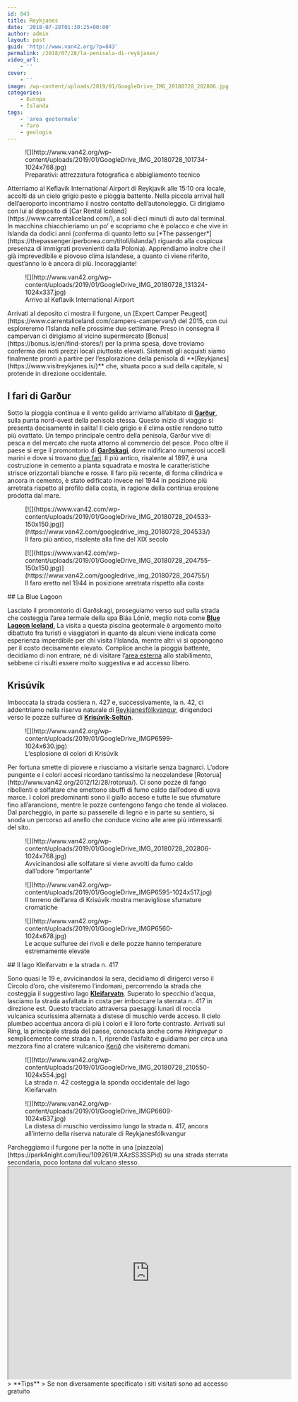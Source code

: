 ```yaml
---
id: 843
title: Reykjanes
date: '2018-07-28T01:30:25+00:00'
author: admin
layout: post
guid: 'http://www.van42.org/?p=843'
permalink: /2018/07/28/la-penisola-di-reykjanes/
video_url:
    - ''
cover:
    - ''
image: /wp-content/uploads/2019/01/GoogleDrive_IMG_20180728_202806.jpg
categories:
    - Europa
    - Islanda
tags:
    - 'area geotermale'
    - faro
    - geologia
---
```


<div class="wp-container-131 wp-block-columns has-2-columns"><div class="wp-container-129 wp-block-column"><figure class="wp-block-image">![](http://www.van42.org/wp-content/uploads/2019/01/GoogleDrive_IMG_20180728_101734-1024x768.jpg)<figcaption> Preparativi: attrezzatura fotografica e abbigliamento tecnico </figcaption></figure>Atterriamo al Keflavik International Airport di Reykjavik alle 15:10 ora locale, accolti da un cielo grigio pesto e pioggia battente. Nella piccola arrival hall dell’aeroporto incontriamo il nostro contatto dell’autonoleggio. Ci dirigiamo con lui al deposito di [Car Rental Iceland](https://www.carrentaliceland.com/), a soli dieci minuti di auto dal terminal. In macchina chiacchieriamo un po’ e scopriamo che è polacco e che vive in Islanda da dodici anni (conferma di quanto letto su [*The passenger*](https://thepassenger.iperborea.com/titoli/islanda/) riguardo alla cospicua presenza di immigrati provenienti dalla Polonia). Apprendiamo inoltre che il già imprevedibile e piovoso clima islandese, a quanto ci viene riferito, quest’anno lo è ancora di più. Incoraggiante!

<figure class="wp-block-image">![](http://www.van42.org/wp-content/uploads/2019/01/GoogleDrive_IMG_20180728_131324-1024x337.jpg)<figcaption> Arrivo al Keflavik International Airport </figcaption></figure>Arrivati al deposito ci mostra il furgone, un [Expert Camper Peugeot](https://www.carrentaliceland.com/campers-campervan/) del 2015, con cui esploreremo l’Islanda nelle prossime due settimane. Preso in consegna il campervan ci dirigiamo al vicino supermercato [Bonus](https://bonus.is/en/find-stores/) per la prima spesa, dove troviamo conferma dei noti prezzi locali piuttosto elevati. Sistemati gli acquisti siamo finalmente pronti a partire per l’esplorazione della penisola di **[Reykjanes](https://www.visitreykjanes.is/)** che, situata poco a sud della capitale, si protende in direzione occidentale.

## I fari di Garður 

Sotto la pioggia continua e il vento gelido arriviamo all’abitato di **[Garður](https://www.visitreykjanes.is/en/moya/toy/index/town/gardur)**, sulla punta nord-ovest della penisola stessa. Questo inizio di viaggio si presenta decisamente in salita! Il cielo grigio e il clima ostile rendono tutto più ovattato. Un tempo principale centro della penisola, Garður vive di pesca e del mercato che ruota attorno al commercio del pesce. Poco oltre il paese si erge il promontorio di **[Garðskagi](https://www.visitreykjanes.is/en/travel/places/nature/gardskagi)**, dove nidificano numerosi uccelli marini e dove si trovano [due fari](https://www.svgardur.is/lighthouse). Il più antico, risalente al 1897, è una costruzione in cemento a pianta squadrata e mostra le caratteristiche strisce orizzontali bianche e rosse. Il faro più recente, di forma cilindrica e ancora in cemento, è stato edificato invece nel 1944 in posizione più arretrata rispetto al profilo della costa, in ragione della continua erosione prodotta dal mare.

<div class="wp-block-dgwt-justified-gallery"><div class="gallery galleryid-843 gallery-columns-3 gallery-size-thumbnail" id="gallery-45"><figure class="gallery-item"><div class="gallery-icon landscape"> [![](https://www.van42.com/wp-content/uploads/2019/01/GoogleDrive_IMG_20180728_204533-150x150.jpg)](https://www.van42.com/googledrive_img_20180728_204533/) </div> <figcaption class="wp-caption-text gallery-caption" id="gallery-45-851"> Il faro più antico, risalente alla fine del XIX secolo </figcaption></figure><figure class="gallery-item"><div class="gallery-icon landscape"> [![](https://www.van42.com/wp-content/uploads/2019/01/GoogleDrive_IMG_20180728_204755-150x150.jpg)](https://www.van42.com/googledrive_img_20180728_204755/) </div> <figcaption class="wp-caption-text gallery-caption" id="gallery-45-849"> Il faro eretto nel 1944 in posizione arretrata rispetto alla costa </figcaption></figure> </div></div>## La Blue Lagoon

 Lasciato il promontorio di Garðskagi, proseguiamo verso sud sulla strada che costeggia l’area termale della spa Bláa Lónið, meglio nota come [**Blue Lagoon Iceland**.](https://www.bluelagoon.com/) La visita a questa piscina geotermale è argomento molto dibattuto fra turisti e viaggiatori in quanto da alcuni viene indicata come esperienza imperdibile per chi visita l’Islanda, mentre altri vi si oppongono per il costo decisamente elevato. Complice anche la pioggia battente, decidiamo di non entrare, né di visitare l’[area esterna](https://annaluciani.com/2018/05/17/terme-hot-tubs-e-hot-springs-islandesi/) allo stabilimento, sebbene ci risulti essere molto suggestiva e ad accesso libero.

## Krisúvík

Imboccata la strada costiera n. 427 e, successivamente, la n. 42, ci addentriamo nella riserva naturale di [Reykjanesfólkvangur](http://www.reykjanesfolkvangur.is/), dirigendoci verso le pozze sulfuree di [**Krisúvík-Seltún**](https://guidetoiceland.is/connect-with-locals/regina/the-colourful-geothermal-area-at-seltun-krysuvik-on-the-reykjanes-peninsula-in-sw-iceland).

<figure class="wp-block-image">![](http://www.van42.org/wp-content/uploads/2019/01/GoogleDrive_IMGP6599-1024x630.jpg)<figcaption> L’esplosione di colori di Krisúvík </figcaption></figure>Per fortuna smette di piovere e riusciamo a visitarle senza bagnarci. L’odore pungente e i colori accesi ricordano tantissimo la neozelandese [Rotorua](http://www.van42.org/2012/12/28/rotorua/). Ci sono pozze di fango ribollenti e solfatare che emettono sbuffi di fumo caldo dall’odore di uova marce. I colori predominanti sono il giallo acceso e tutte le sue sfumature fino all’arancione, mentre le pozze contengono fango che tende al violaceo. Dal parcheggio, in parte su passerelle di legno e in parte su sentiero, si snoda un percorso ad anello che conduce vicino alle aree più interessanti del sito.

<figure class="wp-block-image">![](http://www.van42.org/wp-content/uploads/2019/01/GoogleDrive_IMG_20180728_202806-1024x768.jpg)<figcaption> Avvicinandosi alle solfatare si viene avvolti da fumo caldo dall’odore “importante”</figcaption></figure><figure class="wp-block-image">![](http://www.van42.org/wp-content/uploads/2019/01/GoogleDrive_IMGP6595-1024x517.jpg)<figcaption> Il terreno dell’area di Krisúvík mostra meravigliose sfumature cromatiche </figcaption></figure><figure class="wp-block-image">![](http://www.van42.org/wp-content/uploads/2019/01/GoogleDrive_IMGP6560-1024x678.jpg)<figcaption> Le acque sulfuree dei rivoli e delle pozze hanno temperature estremamente elevate </figcaption></figure>## Il lago Kleifarvatn e la strada n. 417

Sono quasi le 19 e, avvicinandosi la sera, decidiamo di dirigerci verso il Circolo d’oro, che visiteremo l’indomani, percorrendo la strada che costeggia il suggestivo lago **[Kleifarvatn](https://hiticeland.com/places_and_photos_from_iceland/lake-kleifarvatn)**. Superato lo specchio d’acqua, lasciamo la strada asfaltata in costa per imboccare la sterrata n. 417 in direzione est. Questo tracciato attraversa paesaggi lunari di roccia vulcanica scurissima alternata a distese di muschio verde acceso. Il cielo plumbeo accentua ancora di più i colori e il loro forte contrasto. Arrivati sul Ring, la principale strada del paese, conosciuta anche come *Hringvegur* o semplicemente come strada n. 1, riprende l’asfalto e guidiamo per circa una mezzora fino al cratere vulcanico [Kerið](https://guidetoiceland.is/travel-iceland/drive/kerid) che visiteremo domani.

<figure class="wp-block-image">![](http://www.van42.org/wp-content/uploads/2019/01/GoogleDrive_IMG_20180728_210550-1024x554.jpg)<figcaption> La strada n. 42 costeggia la sponda occidentale del lago Kleifarvatn</figcaption></figure><figure class="wp-block-image">![](http://www.van42.org/wp-content/uploads/2019/01/GoogleDrive_IMGP6609-1024x637.jpg)<figcaption> La distesa di muschio verdissimo lungo la strada n. 417, ancora all’interno della riserva naturale di Reykjanesfólkvangur </figcaption></figure>Parcheggiamo il furgone per la notte in una [piazzola](https://park4night.com/lieu/109261/#.XAzSS3SSPid) su una strada sterrata secondaria, poco lontana dal vulcano stesso.

</div><div class="wp-container-130 wp-block-column"><iframe height="480" loading="lazy" src="https://www.google.com/maps/d/u/0/embed?mid=1XsprMX5QVJhsLRF7BCQbQXrmI0TAgWXk" width="640"></iframe>> **Tips**  
> Se non diversamente specificato i siti visitati sono ad accesso gratuito

</div></div>